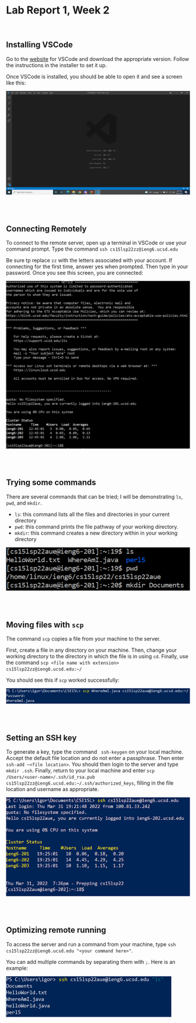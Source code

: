# Lab Report 1, Week 2

<br>

## Installing VSCode

Go to the [website](https://code.visualstudio.com/download) for VSCode and download the appropriate version. Follow the instructions in the installer to set it up.

Once VSCode is installed, you should be able to open it and see a screen like this:

![Image](Vscode.png) 

<br>
<br>

## Connecting Remotely
To connect to the remote server, open up a terminal in VSCode or use your command prompt. Type the command `ssh cs15lsp22zz@ieng6.ucsd.edu`

Be sure tp replace `zz` with the letters associated with your account. If connecting for the first time, answer yes when prompted. Then type in your password. Once you see this screen, you are connected:

![Image](openSshConnecting.png) 

<br>
<br>

## Trying some commands

There are several commands that can be tried; I will be demonstrating `ls`, `pwd`, and `mkdir`.

* `ls`: this command lists all the files and directories in your current directory
* `pwd`: this command prints the file pathway of your working directory.
* `mkdir`: this command creates a new directory within in your working directory

![Image](someCommands.png)

<br>
<br>

## Moving files with `scp`

The command `scp` copies a file from your machine to the server. 

First, create a file in any directory on your machine. Then, change your working directory to the directory in which the file is in using `cd`. Finally, use the command `scp <file name with extension> cs15lsp22zz@ieng6.ucsd.edu:~/`

You should see this if `scp` worked successfully:

![Image](scp2.png)

<br>
<br>

## Setting an SSH key
To generate a key, type the command ` ssh-keygen` on your local  machine. Accept the default file location and do not enter a passphrase. Then enter `ssh-add ~<file location>`. You should then login to the server and type `mkdir .ssh`. Finally, return to your local machine and enter `scp /Users/<user-name>/.ssh/id_rsa.pub
cs15lsp22zz@ieng6.ucsd.edu:~/.ssh/authorized_keys`, filling in the file location and username as appropriate.

![Image](sshKeyExample.png)

<br>
<br>

## Optimizing remote running
To access the server and run a command from your machine, type `ssh cs15lsp22zz@ieng6.ucsd.edu "<your command here>"`.

You can add multiple commands by separating them with `;`. Here is an example:

![Image](optimizing.png)